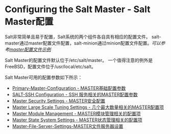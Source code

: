 # Configuring the Salt Master - Salt Master配置

Salt非常简单且易于配置，Salt系统的两个组件各自具有相应的配置文件。 salt-master通过master配置文件配置，salt-minion通过minion配置文件配置。*可以参考[master配置文件示例](https://docs.saltstack.com/en/latest/ref/configuration/examples.html#configuration-examples-master)*

Salt Master的配置文件默认位于/etc/salt/master。 一个值得注意的例外是FreeBSD，配置文件位于/usr/local/etc/salt。

Salt Master可用的配置参数如下所示：

+ [Primary-Master-Configuration - MASTER基础配置参数](https://github.com/watermelonbig/SaltStack-Chinese-ManualBook/blob/master/chapter04/04-1-1.PRIMARY-MASTER-CONFIGURATION-基础配置参数.md)
+ [SALT-SSH Configuration - SSH 服务相关的MASTER配置参数](https://github.com/watermelonbig/SaltStack-Chinese-ManualBook/blob/master/chapter04/04-1-2.SALT-SSH-CONFIGURATION-SSH服务相关的配置参数.md)
+ [Master Security Settings - MASTER安全配置](https://github.com/watermelonbig/SaltStack-Chinese-ManualBook/blob/master/chapter04/04-1-3.MASTER-SECURITY-SETTINGS-MASTER安全配置.md)
+ [Master Large Scale Tuning Settings - 几个最大数量相关的MASTER配置项](https://github.com/watermelonbig/SaltStack-Chinese-ManualBook/blob/master/chapter04/04-1-4.master-large-scale-and-module-mgt-and-state.md#MASTER-LARGE-SCALE-TUNING-SETTINGS-几个MASTER最大数量相关的配置项)
+ [Master Module Management - MASTER模块管理相关的配置项](https://github.com/watermelonbig/SaltStack-Chinese-ManualBook/blob/master/chapter04/04-1-4.master-large-scale-and-module-mgt-and-state.md#MASTER-MODULE-MANAGEMENT-MASTER模块管理相关的配置项)
+ [Master State System Settings - MASTER状态管理相关的配置项](https://github.com/watermelonbig/SaltStack-Chinese-ManualBook/blob/master/chapter04/04-1-4.master-large-scale-and-module-mgt-and-state.md#MASTER-STATE-SYSTEM-SETTINGS-MASTER状态管理相关的配置项)
+ [Master-File-Server-Settings-MASTER文件服务器设置](https://github.com/watermelonbig/SaltStack-Chinese-ManualBook/blob/master/chapter04/04-1-4.master-large-scale-and-module-mgt-and-state.md#Master-File-Server-Settings-MASTER文件服务器设置)
